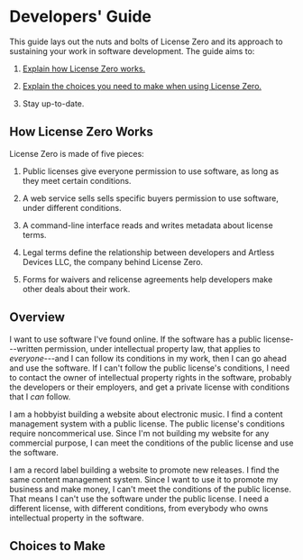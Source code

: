# Developers' Guide

This guide lays out the nuts and bolts of License Zero and its approach to sustaining your work in software development.  The guide aims to:

1. [Explain how License Zero works.](#how)

2. [Explain the choices you need to make when using License Zero.](#choices)

3. Stay up-to-date.

## <a id="how">How License Zero Works</a>

License Zero is made of five pieces:

1. Public licenses give everyone permission to use software, as long as they meet certain conditions.

2. A web service sells sells specific buyers permission to use software, under different conditions.

3. A command-line interface reads and writes metadata about license terms.

4. Legal terms define the relationship between developers and Artless Devices LLC, the company behind License Zero.

5. Forms for waivers and relicense agreements help developers make other deals about their work.

## Overview

I want to use software I've found online. If the software has a public license---written permission, under intellectual property law, that applies to _everyone_---and I can follow its conditions in my work, then I can go ahead and use the software. If I can't follow the public license's conditions, I need to contact the owner of intellectual property rights in the software, probably the developers or their employers, and get a private license with conditions that I _can_ follow.

I am a hobbyist building a website about electronic music. I find a content management system with a public license. The public license's conditions require noncommerical use. Since I'm not building my website for any commercial purpose, I can meet the conditions of the public license and use the software.

I am a record label building a website to promote new releases. I find the same content management system. Since I want to use it to promote my business and make money, I can't meet the conditions of the public license. That means I can't use the software under the public license. I need a different license, with different conditions, from everybody who owns intellectual property in the software.

## <a id="choices">Choices to Make</a>
